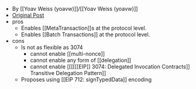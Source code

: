 - By [[Yoav Weiss (yoavw)]]/[[Yoav Weiss (yoavw)]]
- [Original Post](https://ethereum-magicians.org/t/a-case-for-a-simpler-alternative-to-eip-3074/6493)
- pros
    - Enables [[MetaTransaction]]s at the protocol level.
    - Enables [[Batch Transactions]] at the protocol level.
- cons
    - Is not as flexible as 3074
        - cannot enable [[multi-nonce]]
        - cannot enable any form of [[delegation]]
        - cannot enable [[[[[[EIP]] 3074: Delegated Invocation Contracts]] Transitive Delegation Pattern]]
    - Proposes using [[EIP 712: signTypedData]] encoding
